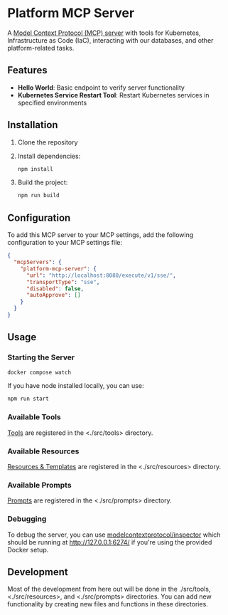 # Platform MCP Server

A [Model Context Protocol (MCP) server](https://modelcontextprotocol.io/introduction) with tools for Kubernetes, Infrastructure as Code (IaC), interacting with our databases, and other platform-related tasks.

## Features

- **Hello World**: Basic endpoint to verify server functionality
- **Kubernetes Service Restart Tool**: Restart Kubernetes services in specified environments

## Installation

1. Clone the repository
2. Install dependencies:

    ```sh
    npm install
    ```

3. Build the project:

    ```sh
    npm run build
    ```

## Configuration

To add this MCP server to your MCP settings, add the following configuration to your MCP settings file:

```json
{
  "mcpServers": {
    "platform-mcp-server": {
      "url": "http://localhost:8080/execute/v1/sse/",
      "transportType": "sse",
      "disabled": false,
      "autoApprove": []
    }
  }
}
```

## Usage

### Starting the Server

```sh
docker compose watch
```

If you have node installed locally, you can use:

```sh
npm run start
```

### Available Tools

[Tools](https://modelcontextprotocol.io/docs/concepts/tools) are registered in the <./src/tools> directory.

### Available Resources

[Resources & Templates](https://modelcontextprotocol.io/docs/concepts/resources) are registered in the <./src/resources> directory.

### Available Prompts

[Prompts](https://modelcontextprotocol.io/docs/concepts/prompts) are registered in the <./src/prompts> directory.

### Debugging

To debug the server, you can use [modelcontextprotocol/inspector](https://github.com/modelcontextprotocol/inspector) which should be running at <http://127.0.0.1:6274/> if you're using the provided Docker setup.

## Development

Most of the development from here out will be done in the ./src/tools, <./src/resources>, and <./src/prompts> directories. You can add new functionality by creating new files and functions in these directories.
